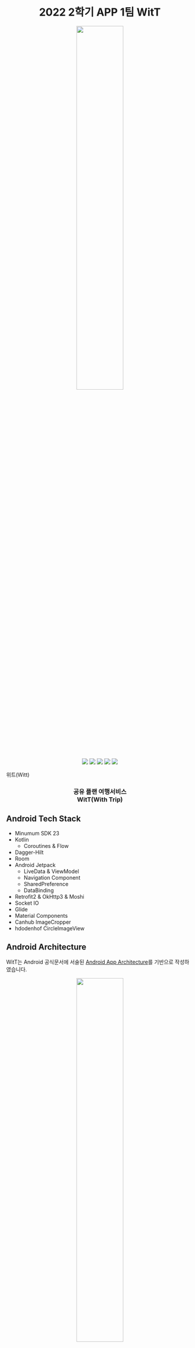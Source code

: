 <h1 align="center">2022 2학기 APP 1팀 WitT</h1>
<p align="center">
	    <img src="./image/icon.png"/ width="50%">
</p>	   

<p align="center">
    <img src="https://img.shields.io/badge/Kotlin-1.7.20-7F52FF?style=for-the-badge&logo=Kotlin&logoColor=white"/>
    <img src="https://img.shields.io/badge/Android-3DDC84?style=for-the-badge&logo=android&logoColor=white"/>
    <img src="https://img.shields.io/badge/node.js-339933?style=for-the-badge&logo=Node.js&logoColor=white"/>
    <img src="https://img.shields.io/badge/oracleDB-F80000?style=for-the-badge&logo=oracle&logoColor=white">
    <img src="https://img.shields.io/badge/all_contributors-4-orange.svg?style=for-the-badge"/>
</p>

위트(Witt) 

<p align="center">
	<h3 align="center">
		 공유 플랜 여행서비스<br>WitT(With Trip)
	</h3>	
</p>

<h2>Android Tech Stack</h2>

- Minumum SDK 23
- Kotlin
    - Coroutines & Flow 
- Dagger-Hilt
- Room
- Android Jetpack
    - LiveData & ViewModel
    - Navigation Component
    - SharedPreference
    - DataBinding
- Retrofit2 & OkHttp3 & Moshi
- Socket IO
- Glide
- Material Components
- Canhub ImageCropper
- hdodenhof CircleImageView

<h2>Android Architecture</h2>

WitT는 Android 공식문서에 서술된 [Android App Architecture](https://developer.android.com/topic/architecture#recommended-app-arch)를 기반으로 작성하였습니다.

<p align="center">
  <img src="https://developer.android.com/topic/libraries/architecture/images/mad-arch-overview.png" width="50%"/>
</p>


## Contributors ✨

컴퓨터를 누르면 우리팀의 활동을 볼 수 있어요!

<!-- ALL-CONTRIBUTORS-LIST:START - Do not remove or modify this section -->
<!-- prettier-ignore-start -->
<!-- markdownlint-disable -->
<table>
  <tr>
    <td align="center"><a href="http://github.com/jeongjaino"><img src="https://avatars.githubusercontent.com/u/77484719?v=4" width="100px;" alt=""/><br /><sub><b>JinHo Jeong</sub></a><br /><a href="https://github.com/pknu-wap/2022_2_WAP_APP_TEAM1/commits/develop_android?author=jeongjaino" title="Code">💻</a></td>
    <td align="center"><a href="https://github.com/SeongHoonC"><img src="https://avatars.githubusercontent.com/u/108349655?v=4" width="100px;" alt=""/><br /><sub><b>SeongHoon Choi</b></sub></a><br /><a href="https://github.com/pknu-wap/2022_2_WAP_APP_TEAM1/commits/develop_android?author=SeongHoonC" title="Code">💻</a></td>
    <td align="center"><a href="https://github.com/winocreative"><img src="https://avatars.githubusercontent.com/u/26576118?v=4" width="100px;" at=""/><br /><sub><b>JaeWan Seo</b></sub></a><br /><a href="https://github.com/pknu-wap/2022_2_WAP_APP_TEAM1/commits/develop_server?author=winocreative" title="Code">💻</a></td>
    <td align="center"><a href="https://github.com/Yenniiii"><img src="https://avatars.githubusercontent.com/u/102972001?v=4" width="100px;" at=""/><br /><sub><b>YeEun Lee</b></sub></a><br /><a href="https://github.com/pknu-wap/2022_2_WAP_APP_TEAM1/commits/develop_server?author=Yenniiii" title="Code">💻</a></td>
  </tr>
    <tr>
    <td align="center">안드로이드</td>
    <td align="center">안드로이드</td>
    <td align="center">백엔드</td>
    <td align="center">백엔드</td>
  </tr>
</table>

<!-- markdownlint-restore -->
<!-- prettier-ignore-end -->

<!-- ALL-CONTRIBUTORS-LIST:END -->


## Packages 📁

```
Android WitT
 ┣ 📂application
 ┣ 📂data
 ┃ ┣ 📂api
 ┃ ┣ 📂source
 ┃ ┣ 📂mapper
 ┃ ┣ 📂model
 ┃ ┃ ┣ 📂request
 ┃ ┃ ┗ 📂response
 ┃ ┗ 📂repository
 ┣ 📂di
 ┣ 📂domain
 ┃ ┣ 📂use_case
 ┃ ┣ 📂model
 ┃ ┗ 📂repository
 ┣ 📂presentaion
 ┃ ┣ 📂adapter
 ┃ ┣ 📂ui
 ┃ ┗ 📂base
 ┗ 📂util
```
